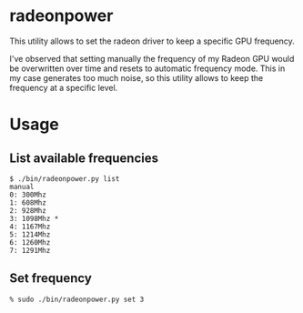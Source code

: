 # radeonpower

This utility allows to set the radeon driver to keep a specific GPU frequency. 

I've observed that setting manually the frequency of my Radeon GPU would be overwritten over time and resets to automatic frequency mode. This in my case generates too much noise, so this utility allows to keep the frequency at a specific level.

# Usage

## List available frequencies

```
$ ./bin/radeonpower.py list 
manual
0: 300Mhz
1: 608Mhz
2: 928Mhz
3: 1098Mhz *
4: 1167Mhz
5: 1214Mhz
6: 1260Mhz
7: 1291Mhz
```

## Set frequency

```
% sudo ./bin/radeonpower.py set 3
```
